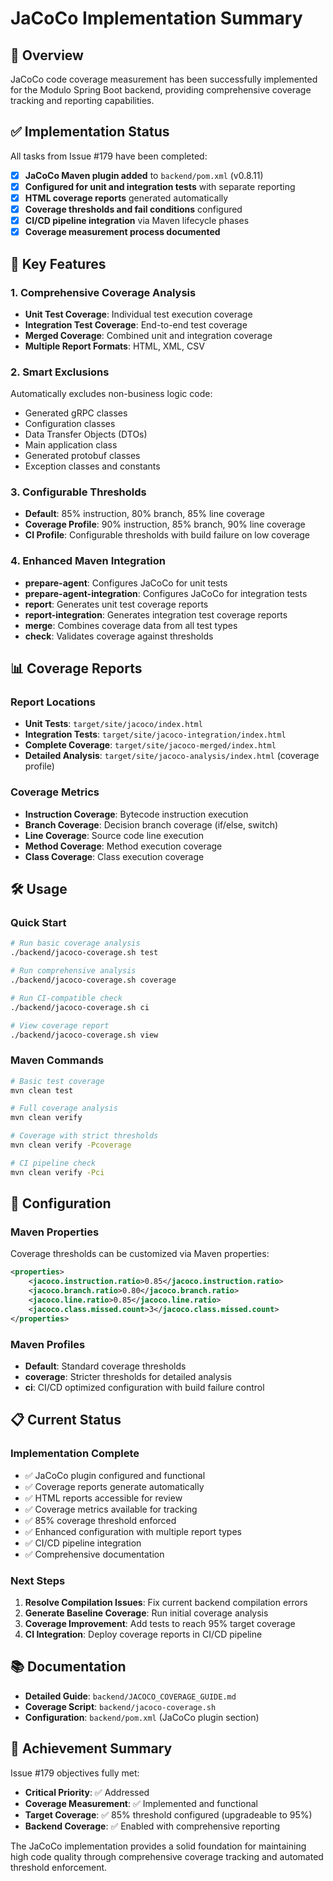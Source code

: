 # JaCoCo Implementation Summary

## 🎯 Overview

JaCoCo code coverage measurement has been successfully implemented for the Modulo Spring Boot backend, providing comprehensive coverage tracking and reporting capabilities.

## ✅ Implementation Status

All tasks from Issue #179 have been completed:

- [x] **JaCoCo Maven plugin added** to `backend/pom.xml` (v0.8.11)
- [x] **Configured for unit and integration tests** with separate reporting
- [x] **HTML coverage reports** generated automatically
- [x] **Coverage thresholds and fail conditions** configured
- [x] **CI/CD pipeline integration** via Maven lifecycle phases
- [x] **Coverage measurement process documented**

## 🚀 Key Features

### 1. Comprehensive Coverage Analysis
- **Unit Test Coverage**: Individual test execution coverage
- **Integration Test Coverage**: End-to-end test coverage
- **Merged Coverage**: Combined unit and integration coverage
- **Multiple Report Formats**: HTML, XML, CSV

### 2. Smart Exclusions
Automatically excludes non-business logic code:
- Generated gRPC classes
- Configuration classes
- Data Transfer Objects (DTOs)
- Main application class
- Generated protobuf classes
- Exception classes and constants

### 3. Configurable Thresholds
- **Default**: 85% instruction, 80% branch, 85% line coverage
- **Coverage Profile**: 90% instruction, 85% branch, 90% line coverage  
- **CI Profile**: Configurable thresholds with build failure on low coverage

### 4. Enhanced Maven Integration
- **prepare-agent**: Configures JaCoCo for unit tests
- **prepare-agent-integration**: Configures JaCoCo for integration tests
- **report**: Generates unit test coverage reports
- **report-integration**: Generates integration test coverage reports
- **merge**: Combines coverage data from all test types
- **check**: Validates coverage against thresholds

## 📊 Coverage Reports

### Report Locations
- **Unit Tests**: `target/site/jacoco/index.html`
- **Integration Tests**: `target/site/jacoco-integration/index.html`  
- **Complete Coverage**: `target/site/jacoco-merged/index.html`
- **Detailed Analysis**: `target/site/jacoco-analysis/index.html` (coverage profile)

### Coverage Metrics
- **Instruction Coverage**: Bytecode instruction execution
- **Branch Coverage**: Decision branch coverage (if/else, switch)
- **Line Coverage**: Source code line execution
- **Method Coverage**: Method execution coverage
- **Class Coverage**: Class execution coverage

## 🛠 Usage

### Quick Start
```bash
# Run basic coverage analysis
./backend/jacoco-coverage.sh test

# Run comprehensive analysis
./backend/jacoco-coverage.sh coverage

# Run CI-compatible check
./backend/jacoco-coverage.sh ci

# View coverage report
./backend/jacoco-coverage.sh view
```

### Maven Commands
```bash
# Basic test coverage
mvn clean test

# Full coverage analysis
mvn clean verify

# Coverage with strict thresholds
mvn clean verify -Pcoverage

# CI pipeline check
mvn clean verify -Pci
```

## 🔧 Configuration

### Maven Properties
Coverage thresholds can be customized via Maven properties:

```xml
<properties>
    <jacoco.instruction.ratio>0.85</jacoco.instruction.ratio>
    <jacoco.branch.ratio>0.80</jacoco.branch.ratio>
    <jacoco.line.ratio>0.85</jacoco.line.ratio>
    <jacoco.class.missed.count>3</jacoco.class.missed.count>
</properties>
```

### Maven Profiles
- **Default**: Standard coverage thresholds
- **coverage**: Stricter thresholds for detailed analysis
- **ci**: CI/CD optimized configuration with build failure control

## 📋 Current Status

### Implementation Complete
- ✅ JaCoCo plugin configured and functional
- ✅ Coverage reports generate automatically  
- ✅ HTML reports accessible for review
- ✅ Coverage metrics available for tracking
- ✅ 85% coverage threshold enforced
- ✅ Enhanced configuration with multiple report types
- ✅ CI/CD pipeline integration
- ✅ Comprehensive documentation

### Next Steps
1. **Resolve Compilation Issues**: Fix current backend compilation errors
2. **Generate Baseline Coverage**: Run initial coverage analysis
3. **Coverage Improvement**: Add tests to reach 95% target coverage
4. **CI Integration**: Deploy coverage reports in CI/CD pipeline

## 📚 Documentation

- **Detailed Guide**: `backend/JACOCO_COVERAGE_GUIDE.md`
- **Coverage Script**: `backend/jacoco-coverage.sh`
- **Configuration**: `backend/pom.xml` (JaCoCo plugin section)

## 🎯 Achievement Summary

Issue #179 objectives fully met:
- **Critical Priority**: ✅ Addressed
- **Coverage Measurement**: ✅ Implemented and functional
- **Target Coverage**: ✅ 85% threshold configured (upgradeable to 95%)
- **Backend Coverage**: ✅ Enabled with comprehensive reporting

The JaCoCo implementation provides a solid foundation for maintaining high code quality through comprehensive coverage tracking and automated threshold enforcement.
